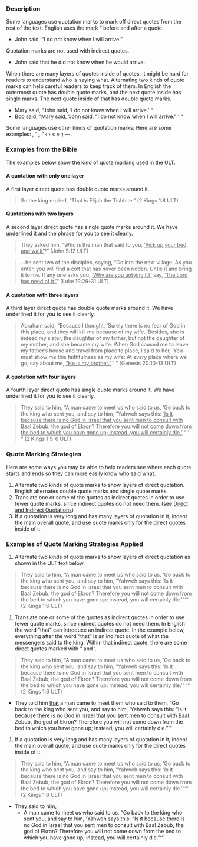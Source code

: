 

### Description

Some languages use quotation marks to mark off direct quotes from the rest of the text. English uses the mark “ before and after a quote.

* John said, “I do not know when I will arrive.”

Quotation marks are not used with indirect quotes.

* John said that he did not know when he would arrive.

When there are many layers of quotes inside of quotes, it might be hard for readers to understand who is saying what. Alternating two kinds of quote marks can help careful readers to keep track of them.  In English the outermost quote has double quote marks, and the next quote inside has single marks. The next quote inside of that has double quote marks.

* Mary said, “John said, ‘I do not know when I will arrive.’ “
* Bob said, “Mary said, ‘John said, “I do not know when I will arrive.” ‘ “

Some languages use other kinds of quotation marks: Here are some examples: ‚ ‘ „ “ ‹ › « » ⁊ — .

### Examples from the Bible

The examples below show the kind of quote marking used in the ULT.

#### A quotation with only one layer

A first layer direct quote has double quote marks around it.
> So the king replied, “That is Elijah the Tishbite.” (2 Kings 1:8 ULT)

#### Quotations with two layers

A second layer direct quote has single quote marks around it. We have underlined it and the phrase for you to see it clearly.
> They asked him, “Who is the man that said to you, <u>‘Pick up your bed and walk’</u>?” (John 5:12 ULT)

> …he sent two of the disciples, saying, “Go into the next village. As you enter, you will find a colt that has never been ridden. Untie it and bring it to me. If any one asks you, <u>‘Why are you untying it?’</u> say, <u>‘The Lord has need of it.’</u>“  (Luke 19:29-31 ULT)

#### A quotation with three layers

A third layer direct quote has double quote marks around it. We have underlined it for you to see it clearly.
> Abraham said, “Because I thought, ‘Surely there is no fear of God in this place, and they will kill me because of my wife.’ Besides, she is indeed my sister, the daughter of my father, but not the daughter of my mother; and she became my wife. When God caused me to leave my father’s house and travel from place to place, I said to her, ‘You must show me this faithfulness as my wife: At every place where we go, say about me, <u>“He is my brother.”</u> ‘ “  (Genesis 20:10-13 ULT)

#### A quotation with four layers

A fourth layer direct quote has single quote marks around it. We have underlined it for you to see it clearly.
> They said to him, “A man came to meet us who said to us, ‘Go back to the king who sent you, and say to him, “Yahweh says this: <u>‘Is it because there is no God in Israel that you sent men to consult with Baal Zebub, the god of Ekron? Therefore you will not come down from the bed to which you have gone up; instead, you will certainly die.’</u> “ ‘ “  (2 Kings 1:5-6 ULT)

### Quote Marking Strategies

Here are some ways you may be able to help readers see where each quote starts and ends so they can more easily know who said what.

1. Alternate two kinds of quote marks to show layers of direct quotation. English alternates double quote marks and single quote marks.
1. Translate one or some of the quotes as indirect quotes in order to use fewer quote marks, since indirect quotes do not need them. (see [Direct and Indirect Quotations](../figs-quotations/01.md))
1. If a quotation is very long and has many layers of quotation in it, indent the main overall  quote, and use quote marks only for the direct quotes inside of it.

### Examples of Quote Marking Strategies Applied

1. Alternate two kinds of quote marks to show layers of direct quotation as shown in the ULT text below.

> They said to him, “A man came to meet us who said to us, ‘Go back to the king who sent you, and say to him, “Yahweh says this: ‘Is it because there is no God in Israel that you sent men to consult with Baal Zebub, the god of Ekron? Therefore you will not come down from the bed to which you have gone up; instead, you will certainly die.’“‘“ (2 Kings 1:6 ULT)

1. Translate one or some of the quotes as indirect quotes in order to use fewer quote marks, since indirect quotes do not need them. In English the word “that” can introduce an indirect quote. In the example below, everything after the word “that” is an indirect quote of what the messengers said to the king. Within that indirect quote, there are some direct quotes marked with “ and ‘.

> They said to him, “A man came to meet us who said to us, ‘Go back to the king who sent you, and say to him, “Yahweh says this: ‘Is it because there is no God in Israel that you sent men to consult with Baal Zebub, the god of Ekron? Therefore you will not come down from the bed to which you have gone up; instead, you will certainly die.’“ ‘“ (2 Kings 1:6 ULT)

* They told him <u>that</u> a man came to meet them  who said to them, “Go back to the king who sent you, and say to him, ‘Yahweh says this: “Is it because there is no God in Israel that you sent men to consult with Baal Zebub, the god of Ekron? Therefore you will not come down from the bed to which you have gone up; instead, you will certainly die.”‘“

1. If a quotation is very long and has many layers of quotation in it, indent the main overall quote, and use quote marks only for the direct quotes inside of it.

> They said to him, “A man came to meet us who said to us, ‘Go back to the king who sent you, and say to him, “Yahweh says this: ‘Is it because there is no God in Israel that you sent men to consult with Baal Zebub, the god of Ekron? Therefore you will not come down from the bed to which you have gone up; instead, you will certainly die.’“‘“ (2 Kings 1:6 ULT)

* They said to him,
    * A man came to meet us who said to us, “Go back to the king who sent you, and say to him, ‘Yahweh says this: “Is it because there is no God in Israel that you sent men to consult with Baal Zebub, the god of Ekron? Therefore you will not come down from the bed to which you have gone up; instead, you will certainly die.”‘“

